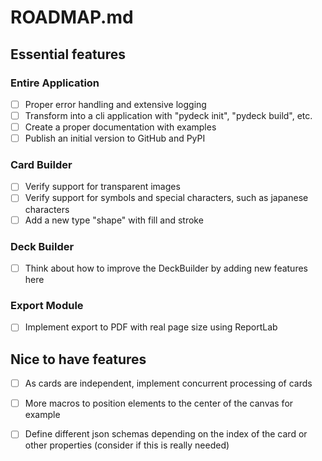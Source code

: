 # ROADMAP.md

## Essential features

### Entire Application
- [ ] Proper error handling and extensive logging
- [ ] Transform into a cli application with "pydeck init", "pydeck build", etc.
- [ ] Create a proper documentation with examples
- [ ] Publish an initial version to GitHub and PyPI

### Card Builder
- [ ] Verify support for transparent images
- [ ] Verify support for symbols and special characters, such as japanese characters
- [ ] Add a new type "shape" with fill and stroke

### Deck Builder
- [ ] Think about how to improve the DeckBuilder by adding new features here

### Export Module
- [ ] Implement export to PDF with real page size using ReportLab

## Nice to have features
- [ ] As cards are independent, implement concurrent processing of cards
- [ ] More macros to position elements to the center of the canvas for example
- [ ] Define different json schemas depending on the index of the card or other properties (consider if this is really needed)
  